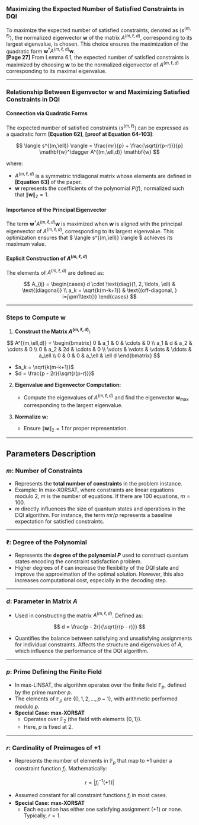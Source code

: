
### Maximizing the Expected Number of Satisfied Constraints in DQI

To maximize the expected number of satisfied constraints, denoted as $\langle s^{(m, \ell)} \rangle$, the normalized eigenvector $\mathbf{w}$ of the matrix $A^{(m,\ell,d)}$, corresponding to its largest eigenvalue, is chosen. This choice ensures the maximization of the quadratic form $\mathbf{w}^\dagger A^{(m,\ell,d)} \mathbf{w}$. <br>
**[Page 27]** From Lemma 6.1, the expected number of satisfied constraints is maximized by choosing $\mathbf{w}$ to be the normalized eigenvector of $A^{(m,\ell,d)}$ corresponding to its maximal eigenvalue.

---

### Relationship Between Eigenvector $\mathbf{w}$ and Maximizing Satisfied Constraints in DQI

#### Connection via Quadratic Forms

The expected number of satisfied constraints $\langle s^{(m,\ell)} \rangle$ can be expressed as a quadratic form **[Equation 62]**, **[proof at Equation 64-103]**:

$$
    \langle s^{(m,\ell)} \rangle = \frac{mr}{p} + \frac{\sqrt{r(p-r)}}{p} \mathbf{w}^\dagger A^{(m,\ell,d)} \mathbf{w}
$$

where:
- $A^{(m,\ell,d)}$ is a symmetric tridiagonal matrix whose elements are defined in **[Equation 63]** of the paper.
- $\mathbf{w}$ represents the coefficients of the polynomial $P(f)$, normalized such that $\|\mathbf{w}\|_2 = 1$.

#### Importance of the Principal Eigenvector
The term $\mathbf{w}^\dagger A^{(m,\ell,d)} \mathbf{w}$ is maximized when $\mathbf{w}$ is aligned with the principal eigenvector of $A^{(m,\ell,d)}$, corresponding to its largest eigenvalue. This optimization ensures that $ \langle s^{(m,\ell)} \rangle $ achieves its maximum value.



#### Explicit Construction of $A^{(m,\ell,d)}$
The elements of $A^{(m,\ell,d)}$ are defined as:

$$
    A_{ij} = \begin{cases}
    d \cdot \text{diag}(1, 2, \ldots, \ell) & \text{(diagonal)} \\
    a_k = \sqrt{k(m-k+1)} & \text{(off-diagonal, } i=j\pm1\text{)}
    \end{cases}
$$

---

### Steps to Compute $\mathbf{w}$

1. **Construct the Matrix $A^{(m,\ell,d)}$:**

$$
    A^{(m,\ell,d)} = \begin{bmatrix}
    0 & a_1 & 0 & \cdots & 0 \\
    a_1 & d & a_2 & \cdots & 0 \\
    0 & a_2 & 2d & \cdots & 0 \\
    \vdots & \vdots & \vdots & \ddots & a_\ell \\
    0 & 0 & 0 & a_\ell & \ell d
    \end{bmatrix}
$$

   - $a_k = \sqrt{k(m-k+1)}$
   - $d = \frac{p - 2r}{\sqrt{r(p-r)}}$

2. **Eigenvalue and Eigenvector Computation:**
   - Compute the eigenvalues of $A^{(m,\ell,d)}$ and find the eigenvector $\mathbf{w}_{\text{max}}$ corresponding to the largest eigenvalue.

3. **Normalize $\mathbf{w}$:**
   - Ensure $\|\mathbf{w}\|_2 = 1$ for proper representation.

---

## Parameters Description

### **$m$: Number of Constraints**
- Represents the **total number of constraints** in the problem instance.
- Example: In max-XORSAT, where constraints are linear equations modulo 2, $m$ is the number of equations. If there are 100 equations, $m = 100$.
- $m$ directly influences the size of quantum states and operations in the DQI algorithm. For instance, the term $mr/p$ represents a baseline expectation for satisfied constraints.

---

### **$\ell$: Degree of the Polynomial**
- Represents the **degree of the polynomial $P$** used to construct quantum states encoding the constraint satisfaction problem.
- Higher degrees of $\ell$ can increase the flexibility of the DQI state and improve the approximation of the optimal solution. However, this also increases computational cost, especially in the decoding step.

---

### **$d$: Parameter in Matrix $A$**
- Used in constructing the matrix $A^{(m,\ell,d)}$. Defined as:

$$
    d = \frac{p - 2r}{\sqrt{r(p - r)}}
$$

- Quantifies the balance between satisfying and unsatisfying assignments for individual constraints. Affects the structure and eigenvalues of $A$, which influence the performance of the DQI algorithm.

---

### **$p$: Prime Defining the Finite Field**
- In max-LINSAT, the algorithm operates over the finite field $\mathbb{F}_p$, defined by the prime number $p$.
- The elements of $\mathbb{F}_p$ are $\{0, 1, 2, \dots, p-1\}$, with arithmetic performed modulo $p$.
- **Special Case: max-XORSAT**  
  - Operates over $\mathbb{F}_2$ (the field with elements $\{0, 1\}$).
  - Here, $p$ is fixed at 2.

---

### **$r$: Cardinality of Preimages of $+1$**
- Represents the number of elements in $\mathbb{F}_p$ that map to $+1$ under a constraint function $f_i$. Mathematically:

$$
    r = |f_i^{-1}(+1)|
$$

- Assumed constant for all constraint functions $f_i$ in most cases.
- **Special Case: max-XORSAT**  
  - Each equation has either one satisfying assignment ($+1$) or none. Typically, $r = 1$.

